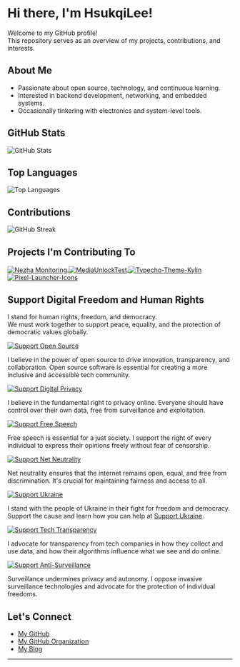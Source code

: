 # Hi there, I'm HsukqiLee!

Welcome to my GitHub profile!  
This repository serves as an overview of my projects, contributions, and interests.

## About Me

- Passionate about open source, technology, and continuous learning.
- Interested in backend development, networking, and embedded systems.
- Occasionally tinkering with electronics and system-level tools.

## GitHub Stats

<picture>
  <source 
    srcset="https://github-readme-stats.vercel.app/api?username=HsukqiLee&show_icons=true&theme=dark" 
    media="(prefers-color-scheme: dark)">
  <source 
    srcset="https://github-readme-stats.vercel.app/api?username=HsukqiLee&show_icons=true&theme=default" 
    media="(prefers-color-scheme: light)">
  <img 
    src="https://github-readme-stats.vercel.app/api?username=HsukqiLee&show_icons=true" 
    alt="GitHub Stats" />
</picture>

## Top Languages

<picture>
  <source 
    srcset="https://github-readme-stats.vercel.app/api/top-langs/?username=HsukqiLee&layout=compact&theme=dark" 
    media="(prefers-color-scheme: dark)">
  <source 
    srcset="https://github-readme-stats.vercel.app/api/top-langs/?username=HsukqiLee&layout=compact&theme=default" 
    media="(prefers-color-scheme: light)">
  <img 
    src="https://github-readme-stats.vercel.app/api/top-langs/?username=HsukqiLee&layout=compact" 
    alt="Top Languages" />
</picture>

## Contributions

<picture>
  <source 
    srcset="https://github-readme-streak-stats.herokuapp.com/?user=HsukqiLee&theme=dark" 
    media="(prefers-color-scheme: dark)">
  <source 
    srcset="https://github-readme-streak-stats.herokuapp.com/?user=HsukqiLee&theme=default" 
    media="(prefers-color-scheme: light)">
  <img 
    src="https://github-readme-streak-stats.herokuapp.com/?user=HsukqiLee" 
    alt="GitHub Streak" />
</picture>

## Projects I'm Contributing To

<a href="https://github.com/nezhahq/nezha">
  <picture>
    <source srcset="https://github-readme-stats.vercel.app/api/pin/?username=nezhahq&repo=nezha&theme=dark" media="(prefers-color-scheme: dark)" />
    <source srcset="https://github-readme-stats.vercel.app/api/pin/?username=nezhahq&repo=nezha" media="(prefers-color-scheme: light), (prefers-color-scheme: no-preference)" />
    <img align="center" src="https://github-readme-stats.vercel.app/api/pin/?username=nezhahq&repo=nezha" alt="Nezha Monitoring" />
  </picture>
</a>
<a href="https://github.com/HsukqiLee/MediaUnlockTest">
  <picture>
    <source srcset="https://github-readme-stats.vercel.app/api/pin/?username=HsukqiLee&repo=MediaUnlockTest&theme=dark" media="(prefers-color-scheme: dark)" />
    <source srcset="https://github-readme-stats.vercel.app/api/pin/?username=HsukqiLee&repo=MediaUnlockTest" media="(prefers-color-scheme: light), (prefers-color-scheme: no-preference)" />
    <img align="center" src="https://github-readme-stats.vercel.app/api/pin/?username=HsukqiLee&repo=MediaUnlockTest" alt="MediaUnlockTest" />
  </picture>
</a>

<a href="https://github.com/HsukqiLee/Typecho-Theme-Kylin">
  <picture>
    <source srcset="https://github-readme-stats.vercel.app/api/pin/?username=HsukqiLee&repo=Typecho-Theme-Kylin&theme=dark" media="(prefers-color-scheme: dark)" />
    <source srcset="https://github-readme-stats.vercel.app/api/pin/?username=HsukqiLee&repo=Typecho-Theme-Kylin" media="(prefers-color-scheme: light), (prefers-color-scheme: no-preference)" />
    <img align="center" src="https://github-readme-stats.vercel.app/api/pin/?username=HsukqiLee&repo=Typecho-Theme-Kylin" alt="Typecho-Theme-Kylin" />
  </picture>
</a>
<a href="https://github.com/HsukqiLee/Pixel-Launcher-Icons">
  <picture>
    <source srcset="https://github-readme-stats.vercel.app/api/pin/?username=HsukqiLee&repo=Pixel-Launcher-Icons&theme=dark" media="(prefers-color-scheme: dark)" />
    <source srcset="https://github-readme-stats.vercel.app/api/pin/?username=HsukqiLee&repo=Pixel-Launcher-Icons" media="(prefers-color-scheme: light), (prefers-color-scheme: no-preference)" />
    <img align="center" src="https://github-readme-stats.vercel.app/api/pin/?username=HsukqiLee&repo=Pixel-Launcher-Icons" alt="Pixel-Launcher-Icons" />
  </picture>
</a>

## Support Digital Freedom and Human Rights

I stand for human rights, freedom, and democracy.  
We must work together to support peace, equality, and the protection of democratic values globally.

[![Support Open Source](https://img.shields.io/badge/Support-Open_Source-28a745?style=flat&logo=undraw&labelColor=0057b7)](https://www.gnu.org/)

I believe in the power of open source to drive innovation, transparency, and collaboration. Open source software is essential for creating a more inclusive and accessible tech community.

[![Support Digital Privacy](https://img.shields.io/badge/Support-Digital_Privacy-ff6347?style=flat&logo=undraw&labelColor=003b5c)](https://www.eff.org/)
  
I believe in the fundamental right to privacy online. Everyone should have control over their own data, free from surveillance and exploitation.

[![Support Free Speech](https://img.shields.io/badge/Support-Free_Speech-ff6347?style=flat&logo=undraw&labelColor=28a745)](https://www.amnesty.org/en/what-we-do/freedom-of-expression/)

Free speech is essential for a just society. I support the right of every individual to express their opinions freely without fear of censorship.

[![Support Net Neutrality](https://img.shields.io/badge/Support-Net_Neutrality-00aaff?style=flat&logo=undraw&labelColor=003b5c)](https://www.savetheinternet.com/)

Net neutrality ensures that the internet remains open, equal, and free from discrimination. It's crucial for maintaining fairness and access to all.

[![Support Ukraine](https://img.shields.io/badge/Support-Ukraine-0057B7?style=flat&logo=undraw&labelColor=FFD700)](https://supportukrainenow.org/)

I stand with the people of Ukraine in their fight for freedom and democracy. Support the cause and learn how you can help at [Support Ukraine](https://supportukrainenow.org/).

[![Support Tech Transparency](https://img.shields.io/badge/Support-Tech_Transparency-ff7f50?style=flat&logo=undraw&labelColor=0066cc)](https://www.eff.org/)

I advocate for transparency from tech companies in how they collect and use data, and how their algorithms influence what we see and do online.

[![Support Anti-Surveillance](https://img.shields.io/badge/Support-Anti_Surveillance-ff0000?style=flat&logo=undraw&labelColor=28a745)](https://www.eff.org/issues/sovereign-surveillance)

Surveillance undermines privacy and autonomy. I oppose invasive surveillance technologies and advocate for the protection of individual freedoms.

## Let's Connect

- [My GitHub](https://github.com/HsukqiLee)
- [My GitHub Organization](https://github.com/TsinbeiTech)
- [My Blog](https://blog.tsinbei.com)

---

